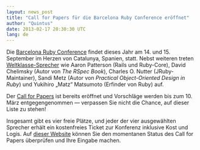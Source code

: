 ```yaml
---
layout: news_post
title: "Call for Papers für die Barcelona Ruby Conference eröffnet"
author: "Quintus"
date: 2013-02-17 20:30:30 UTC
lang: de
---
```


Die [Barcelona Ruby Conference][1] findet dieses Jahr am 14. und 15.
September im Herzen von Catalunya, Spanien, statt. Nebst weiteren treten
[Weltklasse-Sprecher][2] wie Aaron Patterson (Rails und Ruby-Core),
David Chelimsky (Autor von *The RSpec Book*), Charles O. Nutter
(JRuby-Maintainer), Sandi Metz (Autor von *Practical Object-Oriented
Design in Ruby*) und Yukihiro „Matz“ Matsumoto (Erfinder von Ruby) auf.

Der [Call for Papers][3] ist bereits eröffnet und Vorschläge werden bis
zum 10. März entgegengenommen — verpassen Sie nicht die Chance, auf
dieser Liste zu stehen!

Insgesamt gibt es vier freie Plätze, und jeder der vier ausgewählten
Sprecher erhält ein kostenfreies Ticket zur Konferenz inklusive Kost und
Logis. Auf [dieser Website][3] können Sie den momentanen Status des Call
for Papers überprüfen und Ihre Eingabe machen.



[1]: http://baruco.org 
[2]: http://baruco.org/speakers 
[3]: http://baruco.org/call_for_papers 
